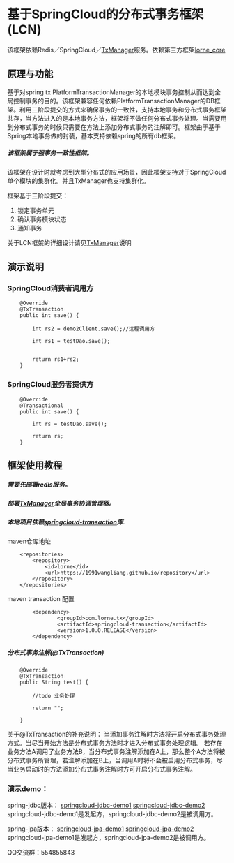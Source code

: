 # 基于SpringCloud的分布式事务框架(LCN)

  该框架依赖Redis／SpringCloud／[TxManager](https://github.com/1991wangliang/springcloud-tx-manager)服务。依赖第三方框架[lorne_core](https://github.com/1991wangliang/lorne_core)
  
## 原理与功能
  基于对spring tx PlatformTransactionManager的本地模块事务控制从而达到全局控制事务的目的。该框架兼容任何依赖PlatformTransactionManager的DB框架。利用三阶段提交的方式来确保事务的一致性，支持本地事务和分布式事务框架共存，当方法进入的是本地事务方法，框架将不做任何分布式事务处理。当需要用到分布式事务的时候只需要在方法上添加分布式事务的注解即可。框架由于基于Spring本地事务做的封装，基本支持依赖spring的所有db框架。
  
##### 该框架属于强事务一致性框架。
  
  该框架在设计时就考虑到大型分布式的应用场景，因此框架支持对于SpringCloud单个模块的集群化。并且TxManager也支持集群化。
  
框架基于三阶段提交：
  
1. 锁定事务单元
2. 确认事务模块状态
3. 通知事务
   

关于LCN框架的详细设计请见[TxManager](https://github.com/1991wangliang/springcloud-tx-manager)说明

## 演示说明

### SpringCloud消费者调用方
 

```$xslt
    @Override
    @TxTransaction
    public int save() {

        int rs2 = demo2Client.save();//远程调用方
        
        int rs1 = testDao.save();


        return rs1+rs2;
    }

```

### SpringCloud服务者提供方

```$xslt
    @Override
    @Transactional
    public int save() {

        int rs = testDao.save();

        return rs;
    }

```


   
## 框架使用教程
##### 需要先部署redis服务。  
##### 部署[TxManager](https://github.com/1991wangliang/springcloud-tx-manager)全局事务协调管理器。  
##### 本地项目依赖[springcloud-transaction](https://github.com/1991wangliang/springcloud-transaction)库.  

maven仓库地址

```$xslt
    <repositories>
        <repository>
            <id>lorne</id>
            <url>https://1991wangliang.github.io/repository</url>
        </repository>
    </repositories>
```
maven transaction 配置

``` 
        <dependency>
                <groupId>com.lorne.tx</groupId>
             	<artifactId>springcloud-transaction</artifactId>
             	<version>1.0.0.RELEASE</version>
        </dependency> 
```

##### 分布式事务注解(@TxTransaction)
```$xslt
    @Override
    @TxTransaction    
    public String test() {

        //todo 业务处理

        return "";

    }
```
关于@TxTransaction的补充说明：
当添加事务注解时方法将开启分布式事务处理方式。当尽当开始方法是分布式事务方法时才进入分布式事务处理逻辑。
若存在业务方法A调用了业务方法B，当分布式事务注解添加在A上，那么整个A方法将被分布式事务所管理，若注解添加在B上，当调用A时将不会被启用分布式事务，尽当业务启动时的方法添加分布式事务注解时方可开启分布式事务注解。


### 演示demo：  

spring-jdbc版本：
[springcloud-jdbc-demo1](https://github.com/1991wangliang/springcloud-jdbc-demo1) [springcloud-jdbc-demo2](https://github.com/1991wangliang/springcloud-jdbc-demo2)   
springcloud-jdbc-demo1是发起方，springcloud-jdbc-demo2是被调用方。

spring-jpa版本：
[springcloud-jpa-demo1](https://github.com/1991wangliang/springcloud-jpa-demo1) [springcloud-jpa-demo2](https://github.com/1991wangliang/springcloud-jpa-demo2)   
springcloud-jpa-demo1是发起方，springcloud-jpa-demo2是被调用方。

QQ交流群：554855843
